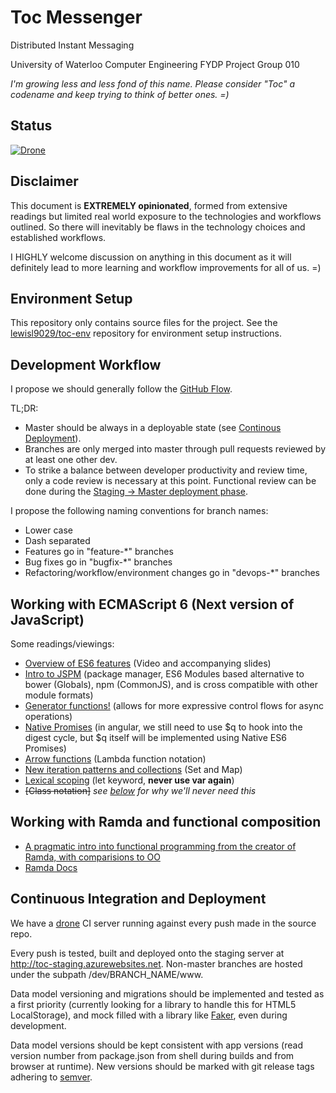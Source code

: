 # Toc Messenger
Distributed Instant Messaging

University of Waterloo Computer Engineering FYDP Project Group 010

*I'm growing less and less fond of this name. Please consider "Toc" a codename and keep trying to think of better ones. =)*

## Status
[![Drone](http://toc.cloudapp.net:8080/api/badge/github.com/lewisl9029/toc/status.svg?branch=master)](http://toc.cloudapp.net:8080/github.com/lewisl9029/toc)

## Disclaimer
This document is **EXTREMELY opinionated**, formed from extensive readings but limited real world exposure to the technologies and workflows outlined. So there will inevitably be flaws in the technology choices and established workflows.

I HIGHLY welcome discussion on anything in this document as it will definitely lead to more learning and workflow improvements for all of us. =)

## Environment Setup

This repository only contains source files for the project.
See the [lewisl9029/toc-env](https://github.com/lewisl9029/toc-env) repository for environment setup instructions.

## Development Workflow

I propose we should generally follow the [GitHub Flow](https://guides.github.com/introduction/flow/index.html).

TL;DR:
- Master should be always in a deployable state (see [Continous Deployment](#continuous-integration-and-deployment)).
- Branches are only merged into master through pull requests reviewed by at least one other dev.
- To strike a balance between developer productivity and review time, only a code review is necessary at this point. Functional review can be done during the [Staging -> Master deployment phase](#continuous-integration-and-deployment).

I propose the following naming conventions for branch names:
- Lower case
- Dash separated
- Features go in "feature-*" branches
- Bug fixes go in "bugfix-*" branches
- Refactoring/workflow/environment changes go in "devops-*" branches

## Working with ECMAScript 6 (Next version of JavaScript)

Some readings/viewings:
- [Overview of ES6 features](http://es6rocks.com/2014/08/what-is-next-for-javascript/) (Video and accompanying slides)
- [Intro to JSPM](http://javascriptplayground.com/blog/2014/11/js-modules-jspm-systemjs/) (package manager, ES6 Modules based alternative to bower (Globals), npm (CommonJS), and is cross compatible with other module formats)
- [Generator functions!](http://davidwalsh.name/es6-generators) (allows for more expressive control flows for async operations)
- [Native Promises](http://www.html5rocks.com/en/tutorials/es6/promises/) (in angular, we still need to use $q to hook into the digest cycle, but $q itself will be implemented using Native ES6 Promises)
- [Arrow functions](https://developer.mozilla.org/en-US/docs/Web/JavaScript/Reference/Functions/Arrow_functions) (Lambda function notation)
- [New iteration patterns and collections](http://updates.html5rocks.com/2014/08/Collecting-and-Iterating-the-ES6-Way) (Set and Map)
- [Lexical scoping](http://globaldev.co.uk/2013/09/es6-part-2/) (let keyword, **never use var again**)
- ~~[Class notation]~~ *see [below](#working-with-ramda-and-functional-composition) for why we'll never need this*

## Working with Ramda and functional composition
- [A pragmatic intro into functional programming from the creator of Ramda, with comparisions to OO](http://scott.sauyet.com/Javascript/Talk/FunctionalProgramming/#slide-0)
- [Ramda Docs](http://ramdajs.com/docs/)

## Continuous Integration and Deployment

We have a [drone](https://github.com/drone/drone) CI server running against every push made in the source repo.

Every push is tested, built and deployed onto the staging server at http://toc-staging.azurewebsites.net. Non-master branches are hosted under the subpath /dev/BRANCH_NAME/www.

Data model versioning and migrations should be implemented and tested as a first priority (currently looking for a library to handle this for HTML5 LocalStorage), and mock filled with a library like [Faker](https://github.com/marak/Faker.js/), even during development.

Data model versions should be kept consistent with app versions (read version number from package.json from shell during builds and from browser at runtime). New versions should be marked with git release tags adhering to [semver](http://semver.org/).
